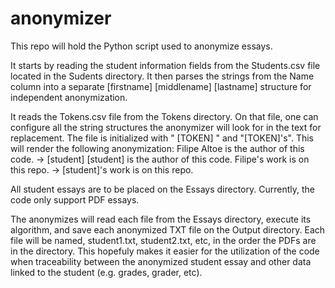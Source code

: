 # anonymizer
This repo will hold the Python script used to anonymize essays. 

It starts by reading the student information fields from the Students.csv file located in the Sudents directory. It then parses the strings from the Name column into a separate [firstname] [middlename] [lastname] structure for independent anonymization. 

It reads the Tokens.csv file from the Tokens directory. On that file, one can configure all the string structures the anonymizer will look for in the text for replacement. The file is initialized with " [TOKEN] " and "[TOKEN]'s". This will render the following anonymization:
    Filipe Altoe is the author of this code. -> [student] [student] is the author of this code.
    Filipe's work is on this repo. -> [student]'s work is on this repo.

All student essays are to be placed on the Essays directory. Currently, the code only support PDF essays.

The anonymizes will read each file from the Essays directory, execute its algorithm, and save each anonymized TXT file on the Output directory. Each file will be named, student1.txt, student2.txt, etc, in the order the PDFs are in the directory. This hopefuly makes it easier for the utilization of the code when traceability between the anonymized student essay and other data linked to the student (e.g. grades, grader, etc).
